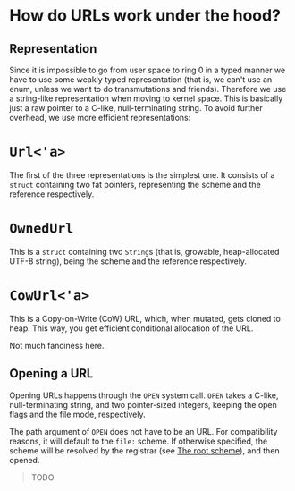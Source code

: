 How do URLs work under the hood?
================================

Representation
--------------

Since it is impossible to go from user space to ring 0 in a typed manner we have to use some weakly typed representation (that is, we can't use an enum, unless we want to do transmutations and friends). Therefore we use a string-like representation when moving to kernel space. This is basically just a raw pointer to a C-like, null-terminating string. To avoid further overhead, we use more efficient representations:

# `Url<'a>`

The first of the three representations is the simplest one. It consists of a `struct` containing two fat pointers, representing the scheme and the reference respectively.

# `OwnedUrl`

This is a `struct` containing two `String`s (that is, growable, heap-allocated UTF-8 string), being the scheme and the reference respectively.

# `CowUrl<'a>`

This is a Copy-on-Write (CoW) URL, which, when mutated, gets cloned to heap. This way, you get efficient conditional allocation of the URL.

Not much fanciness here.

Opening a URL
-------------

Opening URLs happens through the `OPEN` system call. `OPEN` takes a C-like, null-terminating string, and two pointer-sized integers, keeping the open flags and the file mode, respectively.

The path argument of `OPEN` does not have to be an URL. For compatibility reasons, it will default to the `file:` scheme. If otherwise specified, the scheme will be resolved by the registrar (see [The root scheme]), and then opened.

> TODO

[The root scheme]: design/scheme/the_root_scheme.html
